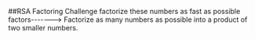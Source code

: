 ##RSA Factoring Challenge
factorize these numbers as fast as possible
factors-------> Factorize as many numbers as possible into a product of two smaller numbers.


